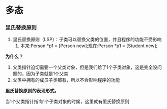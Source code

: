 # 多态

### 里氏替换原则

1. 里氏替换原则（LSP）：子类可以替换父类的位置，并且程序的功能不受影响
   1. 本来:Person \*p1 = \[Person new\];现在:Person \*p1 = \[Student new\];

**为什么？**

1. 父类指针迫切需要一个父类对象，但是我们给了1个子类对象，这是完全没问题的，因为子类就是1个父类
2. 父类中拥有的成员子类都有，所以不会影响程序的功能

**里氏替换原则的表现形式。**

当1个父类指针指向1个子类对象的时候，这里就有里氏替换原则

